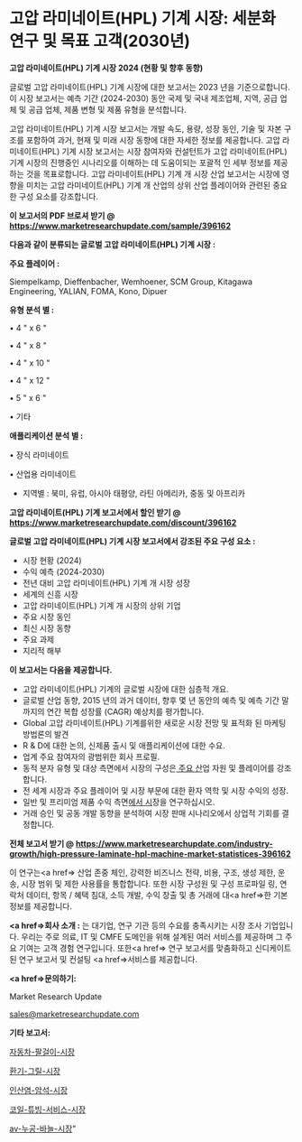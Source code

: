 # 고압 라미네이트(HPL) 기계 시장: 세분화 연구 및 목표 고객(2030년)

<strong>고압 라미네이트(HPL) 기계 시장 2024 (현황 및 향후 동향)</strong>

글로벌 고압 라미네이트(HPL) 기계 시장에 대한 보고서는 2023 년을 기준으로합니다.이 시장 보고서는 예측 기간 (2024-2030) 동안 국제 및 국내 제조업체, 지역, 공급 업체 및 공급 업체, 제품 변형 및 제품 유형을 분석합니다.

고압 라미네이트(HPL) 기계 시장 보고서는 개발 속도, 용량, 성장 동인, 기술 및 자본 구조를 포함하여 과거, 현재 및 미래 시장 동향에 대한 자세한 정보를 제공합니다. 고압 라미네이트(HPL) 기계 시장 보고서는 시장 참여자와 컨설턴트가 고압 라미네이트(HPL) 기계 시장의 진행중인 시나리오를 이해하는 데 도움이되는 포괄적 인 세부 정보를 제공하는 것을 목표로합니다. 고압 라미네이트(HPL) 기계 개 시장 산업 보고서는 시장에 영향을 미치는 고압 라미네이트(HPL) 기계 개 산업의 상위 산업 플레이어와 관련된 중요한 구성 요소를 강조합니다.



<strong>이 보고서의 PDF 브로셔 받기 @ <a href=https://www.marketresearchupdate.com/sample/396162>https://www.marketresearchupdate.com/sample/396162</a></strong>



<strong>다음과 같이 분류되는 글로벌 고압 라미네이트(HPL) 기계 시장 :</strong>



<strong>주요 플레이어 :</strong>

Siempelkamp, Dieffenbacher, Wemhoener, SCM Group, Kitagawa Engineering, YALIAN, FOMA, Kono, Dipuer



<strong>유형 분석 별 :</strong>

• 4 &#34; x 6 &#34;

• 4 &#34; x 8 &#34;

• 4 &#34; x 10 &#34;

• 4 &#34; x 12 &#34;

• 5 &#34; x 6 &#34;

• 기타



<strong>애플리케이션 분석 별 :</strong>

• 장식 라미네이트

• 산업용 라미네이트

<ul>
  <li>지역별 : 북미, 유럽, 아시아 태평양, 라틴 아메리카, 중동 및 아프리카</li>
</ul>


<strong>고압 라미네이트(HPL) 기계 보고서에서 할인 받기 @ <a href=https://www.marketresearchupdate.com/discount/396162>https://www.marketresearchupdate.com/discount/396162</a></strong>



<strong>글로벌 고압 라미네이트(HPL) 기계 시장 보고서에서 강조된 주요 구성 요소 :</strong>
<ul>
  <li>시장 현황 (2024)</li>
  <li>수익 예측 (2024-2030)</li>
  <li>전년 대비 고압 라미네이트(HPL) 기계 개 시장 성장</li>
  <li>세계의 신흥 시장</li>
  <li>고압 라미네이트(HPL) 기계 개 시장의 상위 기업</li>
  <li>주요 시장 동인</li>
  <li>최신 시장 동향</li>
  <li>주요 과제</li>
  <li>지리적 해부</li>
</ul>


<strong>이 보고서는 다음을 제공합니다.</strong>
<ul>
  <li>고압 라미네이트(HPL) 기계의 글로벌 시장에 대한 심층적 개요.</li>
  <li>글로벌 산업 동향, 2015 년의 과거 데이터, 향후 몇 년 동안의 예측 및 예측 기간 말까지의 연간 복합 성장률 (CAGR) 예상치를 평가합니다.</li>
  <li>Global 고압 라미네이트(HPL) 기계를위한 새로운 시장 전망 및 표적화 된 마케팅 방법론의 발견</li>
  <li>R &amp; D에 대한 논의, 신제품 출시 및 애플리케이션에 대한 수요.</li>
  <li>업계 주요 참여자의 광범위한 회사 프로필.</li>
  <li>동적 분자 유형 및 대상 측면에서 시장의 구성은<a href=> 주요 산</a>업 자원 및 플레이어를 강조합니다.</li>
  <li>전 세계 시장과 주요 플레이어 및 시장 부문에 대한 환자 역학 및 시장 수익의 성장.</li>
  <li>일반 및 프리미엄 제품 수익 측면<a href=>에서 시</a>장을 연구하십시오.</li>
  <li>거래 승인 및 공동 개발 동향을 분석하여 시장 판매 시나리오에서 상업적 기회를 결정합니다.</li>
</ul>



<strong>전체 보고서 받기 @ <a href=https://www.marketresearchupdate.com/industry-growth/high-pressure-laminate-hpl-machine-market-statistices-396162>https://www.marketresearchupdate.com/industry-growth/high-pressure-laminate-hpl-machine-market-statistices-396162</a></strong>

이 연구는<a href=> 산업 존중</a> 체인, 강력한 비즈니스 전략, 비용, 구조, 생성 제한, 운송, 시장 범위 및 제한 사용률을 통합합니다. 또한 시장 구성원 및 구성 프로파일 링, 연락처 데이터, 항목 / 혜택 침대, 소득 개발, 수익 창출 및 총 거래에 대<a href=>한 기본 </a>정보를 제공합니다.



<strong><a href=>회사 소</a>개 :</strong>
는 대기업, 연구 기관 등의 수요를 충족시키는 시장 조사 기업입니다. 우리는 주로 의료, IT 및 CMFE 도메인을 위해 설계된 여러 서비스를 제공하며 그 주요 기여는 고객 경험 연구입니다. 또한<a href=> 연구 보</a>고서를 맞춤화하고 신디케이트 된 연구 보고서 및 컨설팅 <a href=>서비스</a>를 제공합니다.



<strong><a href=>문의하기:</a></strong>

Market Research Update

sales@marketresearchupdate.com



<strong>기타 보고서:</strong>

<a href=https://www.linkedin.com/pulse/자동차-팔걸이-시장-진입-전략-및-위험-평가2029년-trend-tracking-tips-360-analysis/>자동차-팔걸이-시장</a>

<a href=https://www.linkedin.com/pulse/환기-그릴-시장-현재-및-미래-성장-2029-data-dive-diaries-24-analysis-gnadf/>환기-그릴-시장</a>

<a href=https://www.linkedin.com/pulse/인산염-암석-시장-동향-및-성장-전망-survey-savvy-insights-360-analysis-0lruf/>인산염-암석-시장</a>

<a href=https://www.linkedin.com/pulse/코일-튜빙-서비스-시장-현재-및-미래-성장-2030-market-matrix-musings-analysis-frzzf/>코일-튜빙-서비스-시장</a>

<a href=https://www.linkedin.com/pulse/av-누공-바늘-시장-진입-전략-및-위험-평가2029년-survey-spotlight-pro-24-analysis-kagzf/>av-누공-바늘-시장</a>"
